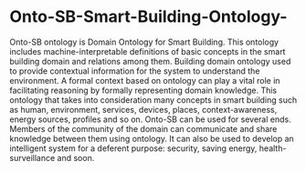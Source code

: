 # Onto-SB-Smart-Building-Ontology-

Onto-SB ontology is Domain Ontology for Smart Building. This ontology includes machine-interpretable definitions of
basic concepts in the smart building domain and relations among them. Building domain ontology used to provide
contextual information for the system to understand the environment. A formal context based on ontology can play a
vital role in facilitating reasoning by formally representing domain knowledge. This ontology that takes into consideration
many concepts in smart building such as human, environment, services, devices, places, context-awareness, energy sources,
profiles and so on. Onto-SB can be used for several ends. Members of the community of the domain can communicate
and share knowledge between them using ontology. It can also be used to develop an intelligent system for a deferent
purpose: security, saving energy, health-surveillance and soon.


